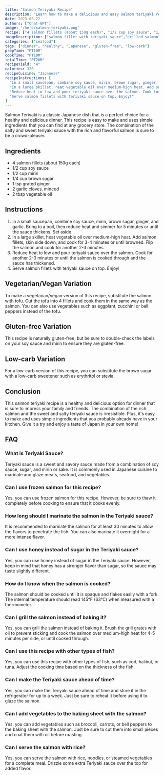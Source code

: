 ```yaml
---
title: "Salmon Teriyaki Recipe"
description: "Learn how to make a delicious and easy salmon teriyaki recipe that is perfect for a healthy dinner!"
date: 2023-08-22
authors: ["Chat-GPT"]
image: "/hero/salmon-teriyaki.png"
recipe: ["4 salmon fillets (about 150g each)", "1/2 cup soy sauce", "1/2 cup mirin", "1/4 cup brown sugar", "1 tsp grated ginger", "2 garlic cloves, minced", "2 tbsp vegetable oil"]
imageDescription: ["salmon fillet with teriyaki sauce","grilled salmon", "Asian inspired dish", "healthy dinner"]
categories: ["seafood"]
tags: ["dinner", "healthy", "Japanese", "gluten-free", "low-carb"]
prepTime: "PT10M"
cookTime: "PT10M"
totalTime: "PT20M"
recipeYield: "4"
calories: 320
recipeCuisine: "Japanese"
recipeInstructions: [
  "In a small saucepan, combine soy sauce, mirin, brown sugar, ginger, and garlic. Bring to a boil, then reduce heat and simmer for 5 minutes or until the sauce thickens. Set aside.",
  "In a large skillet, heat vegetable oil over medium-high heat. Add salmon fillets, skin side down, and cook for 3-4 minutes or until browned. Flip the salmon and cook for another 2-3 minutes.",
  "Reduce heat to low and pour teriyaki sauce over the salmon. Cook for another 2-3 minutes or until the salmon is cooked through and the sauce has thickened.",
  "Serve salmon fillets with teriyaki sauce on top. Enjoy!"
]
---
```


Salmon Teriyaki is a classic Japanese dish that is a perfect choice for a healthy and delicious dinner. This recipe is easy to make and uses simple ingredients that you can find at any grocery store. The combination of the salty and sweet teriyaki sauce with the rich and flavorful salmon is sure to be a crowd-pleaser.

## Ingredients

- 4 salmon fillets (about 150g each)
- 1/2 cup soy sauce
- 1/2 cup mirin
- 1/4 cup brown sugar
- 1 tsp grated ginger
- 2 garlic cloves, minced
- 2 tbsp vegetable oil

## Instructions

1. In a small saucepan, combine soy sauce, mirin, brown sugar, ginger, and garlic. Bring to a boil, then reduce heat and simmer for 5 minutes or until the sauce thickens. Set aside.
2. In a large skillet, heat vegetable oil over medium-high heat. Add salmon fillets, skin side down, and cook for 3-4 minutes or until browned. Flip the salmon and cook for another 2-3 minutes.
3. Reduce heat to low and pour teriyaki sauce over the salmon. Cook for another 2-3 minutes or until the salmon is cooked through and the sauce has thickened.
4. Serve salmon fillets with teriyaki sauce on top. Enjoy!

## Vegetarian/Vegan Variation

To make a vegetarian/vegan version of this recipe, substitute the salmon with tofu. Cut the tofu into 4 fillets and cook them in the same way as the salmon. You can also use vegetables such as eggplant, zucchini or bell peppers instead of the tofu.

## Gluten-free Variation

This recipe is naturally gluten-free, but be sure to double-check the labels on your soy sauce and mirin to ensure they are gluten-free.

## Low-carb Variation

For a low-carb version of this recipe, you can substitute the brown sugar with a low-carb sweetener such as erythritol or stevia.

## Conclusion

This salmon teriyaki recipe is a healthy and delicious option for dinner that is sure to impress your family and friends. The combination of the rich salmon and the sweet and salty teriyaki sauce is irresistible. Plus, it's easy to make and uses simple ingredients that you probably already have in your kitchen. Give it a try and enjoy a taste of Japan in your own home!

## FAQ

### What is Teriyaki Sauce?

Teriyaki sauce is a sweet and savory sauce made from a combination of soy sauce, sugar, and mirin or sake. It is commonly used in Japanese cuisine to marinate and glaze meats, seafood, and vegetables.

### Can I use frozen salmon for this recipe?

Yes, you can use frozen salmon for this recipe. However, be sure to thaw it completely before cooking to ensure that it cooks evenly.

### How long should I marinate the salmon in the Teriyaki sauce?

It is recommended to marinate the salmon for at least 30 minutes to allow the flavors to penetrate the fish. You can also marinate it overnight for a more intense flavor.

### Can I use honey instead of sugar in the Teriyaki sauce?

Yes, you can use honey instead of sugar in the Teriyaki sauce. However, keep in mind that honey has a stronger flavor than sugar, so the sauce may taste slightly different.

### How do I know when the salmon is cooked?

The salmon should be cooked until it is opaque and flakes easily with a fork. The internal temperature should read 145°F (63°C) when measured with a thermometer.

### Can I grill the salmon instead of baking it?

Yes, you can grill the salmon instead of baking it. Brush the grill grates with oil to prevent sticking and cook the salmon over medium-high heat for 4-5 minutes per side, or until cooked through.

### Can I use this recipe with other types of fish?

Yes, you can use this recipe with other types of fish, such as cod, halibut, or tuna. Adjust the cooking time based on the thickness of the fish.

### Can I make the Teriyaki sauce ahead of time?

Yes, you can make the Teriyaki sauce ahead of time and store it in the refrigerator for up to a week. Just be sure to reheat it before using it to glaze the salmon.

### Can I add vegetables to the baking sheet with the salmon?

Yes, you can add vegetables such as broccoli, carrots, or bell peppers to the baking sheet with the salmon. Just be sure to cut them into small pieces and coat them with oil before roasting.

### Can I serve the salmon with rice?

Yes, you can serve the salmon with rice, noodles, or steamed vegetables for a complete meal. Drizzle some extra Teriyaki sauce over the top for added flavor.